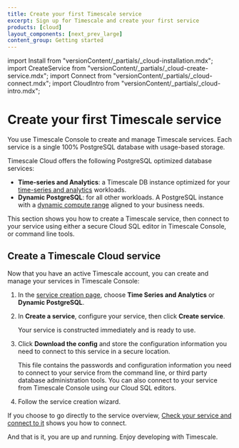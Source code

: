 ```yaml
---
title: Create your first Timescale service
excerpt: Sign up for Timescale and create your first service
products: [cloud]
layout_components: [next_prev_large]
content_group: Getting started
---
```


import Install from "versionContent/_partials/_cloud-installation.mdx";
import CreateService from "versionContent/_partials/_cloud-create-service.mdx";
import Connect from "versionContent/_partials/_cloud-connect.mdx";
import CloudIntro from "versionContent/_partials/_cloud-intro.mdx";

# Create your first Timescale service

You use Timescale Console to create and manage Timescale services. Each service is a single 100% PostgreSQL database with usage-based storage.

Timescale Cloud offers the following PostgreSQL optimized database services:

- **Time-series and Analytics**: a Timescale DB instance optimized for your
    [time-series and analytics][what-is-time-series] workloads.
- **Dynamic PostgreSQL**: for all other workloads. A PostgreSQL instance with a
    [dynamic compute range][what-is-dynamic-postgres] aligned to your business needs.

This section shows you how to create a Timescale service, then connect to your service using either a secure Cloud SQL
editor in Timescale Console, or command line tools.

<Install />

## Create a Timescale Cloud service

<Procedure>

Now that you have an active Timescale account, you can create and manage your services in Timescale Console:

1. In the [service creation page][create-service],
   choose **Time Series and Analytics** or **Dynamic PostgreSQL**.
1. In **Create a service**, configure your service, then click **Create service**.

   Your service is constructed immediately and is ready to use.

1. Click **Download the config** and store the configuration information you need to connect to this service in a
   secure location.

   This file contains the passwords and configuration information you need to connect to your service from the command
   line, or third party database administration tools. You can also connect to your service from Timescale Console
   using our Cloud SQL editors.

1. Follow the service creation wizard.

If you choose to go directly to the service overview, [Check your service and connect to it][connect-to-your-service]
shows you how to connect.

</Procedure>

<Connect />

And that is it, you are up and running. Enjoy developing with Timescale.

[tsc-portal]: https://console.cloud.timescale.com/
[services-how-to]: /use-timescale/:currentVersion:/services/
[install-psql]: /use-timescale/:currentVersion:/integrations/query-admin/psql/
[connect-to-your-service]: /getting-started/:currentVersion:/services/#check-your-service-and-connect-to-it
[create-service]: https://console.cloud.timescale.com/dashboard/create_services
[popsql]: /getting-started/:currentVersion:/run-queries-from-console/#popsql
[what-is-time-series]: https://www.timescale.com/blog/what-is-a-time-series-database/#what-is-a-time-series-database
[what-is-dynamic-postgres]: https://www.timescale.com/dynamic-postgresql
